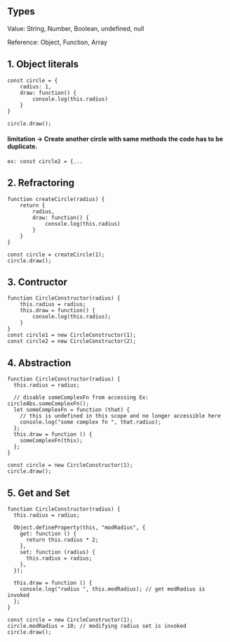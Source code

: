 ## Types

Value: String, Number, Boolean, undefined, null

Reference: Object, Function, Array

## 1. Object literals

```
const circle = {
    radius: 1,
    draw: function() {
        console.log(this.radius)
    }
}

circle.draw();
```

#### limitation -> Create another circle with same methods the code has to be duplicate.

`ex: const circle2 = {...`

## 2. Refractoring

```
function createCircle(radius) {
    return {
        radius,
        draw: function() {
            console.log(this.radius)
        }
    }
}

const circle = createCircle(1);
circle.draw();
```

## 3. Contructor

```
function CircleConstructor(radius) {
    this.radius = radius;
    this.draw = function() {
        console.log(this.radius);
    }
}
const circle1 = new CircleConstructor(1);
const circle2 = new CircleConstructor(2);
```

## 4. Abstraction

```
function CircleConstructor(radius) {
  this.radius = radius;

  // disable someComplexFn from accessing Ex: circleAbs.someComplexFn();
  let someComplexFn = function (that) {
    // this is undefined in this scope and no longer accessible here
    console.log("some complex fn ", that.radius);
  };
  this.draw = function () {
    someComplexFn(this);
  };
}

const circle = new CircleConstructor(1);
circle.draw();
```

## 5. Get and Set

```
function CircleConstructor(radius) {
  this.radius = radius;

  Object.defineProperty(this, "modRadius", {
    get: function () {
      return this.radius * 2;
    },
    set: function (radius) {
      this.radius = radius;
    },
  });

  this.draw = function () {
    console.log("radius ", this.modRadius); // get modRadius is invoked
  };
}

const circle = new CircleConstructor(1);
circle.modRadius = 10; // modifying radius set is invoked
circle.draw();
```
